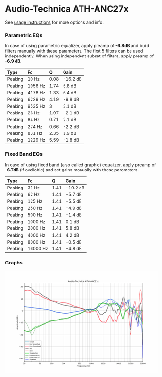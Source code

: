 # Audio-Technica ATH-ANC27x
See [usage instructions](https://github.com/jaakkopasanen/AutoEq#usage) for more options and info.

### Parametric EQs
In case of using parametric equalizer, apply preamp of **-6.8dB** and build filters manually
with these parameters. The first 5 filters can be used independently.
When using independent subset of filters, apply preamp of **-6.9 dB**.

| Type    | Fc      |    Q | Gain     |
|:--------|:--------|:-----|:---------|
| Peaking | 10 Hz   | 0.08 | -16.2 dB |
| Peaking | 1956 Hz | 1.74 | 5.8 dB   |
| Peaking | 4178 Hz | 1.33 | 6.4 dB   |
| Peaking | 6229 Hz | 4.19 | -9.8 dB  |
| Peaking | 9535 Hz | 3    | 3.1 dB   |
| Peaking | 26 Hz   | 1.97 | -2.1 dB  |
| Peaking | 84 Hz   | 0.71 | 2.1 dB   |
| Peaking | 274 Hz  | 0.66 | -2.2 dB  |
| Peaking | 831 Hz  | 2.35 | 1.9 dB   |
| Peaking | 1229 Hz | 5.59 | -1.8 dB  |

### Fixed Band EQs
In case of using fixed band (also called graphic) equalizer, apply preamp of **-6.7dB**
(if available) and set gains manually with these parameters.

| Type    | Fc       |    Q | Gain     |
|:--------|:---------|:-----|:---------|
| Peaking | 31 Hz    | 1.41 | -19.2 dB |
| Peaking | 62 Hz    | 1.41 | -5.7 dB  |
| Peaking | 125 Hz   | 1.41 | -5.5 dB  |
| Peaking | 250 Hz   | 1.41 | -4.9 dB  |
| Peaking | 500 Hz   | 1.41 | -1.4 dB  |
| Peaking | 1000 Hz  | 1.41 | 0.1 dB   |
| Peaking | 2000 Hz  | 1.41 | 5.8 dB   |
| Peaking | 4000 Hz  | 1.41 | 4.2 dB   |
| Peaking | 8000 Hz  | 1.41 | -0.5 dB  |
| Peaking | 16000 Hz | 1.41 | -4.8 dB  |

### Graphs
![](./Audio-Technica%20ATH-ANC27x.png)